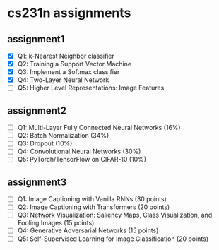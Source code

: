 # cs231n assignments

## assignment1
- [x] Q1: k-Nearest Neighbor classifier  
- [x] Q2: Training a Support Vector Machine  
- [x] Q3: Implement a Softmax classifier  
- [x] Q4: Two-Layer Neural Network  
- [ ] Q5: Higher Level Representations: Image Features  

## assignment2
- [ ] Q1: Multi-Layer Fully Connected Neural Networks (16%)  
- [ ] Q2: Batch Normalization (34%)  
- [ ] Q3: Dropout (10%)  
- [ ] Q4: Convolutional Neural Networks (30%)  
- [ ] Q5: PyTorch/TensorFlow on CIFAR-10 (10%)  

## assignment3
- [ ] Q1: Image Captioning with Vanilla RNNs (30 points)  
- [ ] Q2: Image Captioning with Transformers (20 points)  
- [ ] Q3: Network Visualization: Saliency Maps, Class Visualization, and Fooling Images (15 points)   
- [ ] Q4: Generative Adversarial Networks (15 points)    
- [ ] Q5: Self-Supervised Learning for Image Classification (20 points)  

